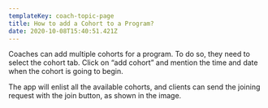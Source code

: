 ```yaml
---
templateKey: coach-topic-page
title: How to add a Cohort to a Program?
date: 2020-10-08T15:40:51.421Z
---
```

Coaches can add multiple cohorts for a program. To do so, they need to select the cohort tab. Click on “add cohort” and mention the time and date when the cohort is going to begin. 

The app will enlist all the available cohorts, and clients can send the joining request with the join button, as shown in the image.
